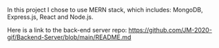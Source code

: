 In this project I chose to use MERN stack, which includes: MongoDB, Express.js, React and Node.js.

Here is a link to the back-end server repo: https://github.com/JM-2020-gif/Backend-Server/blob/main/README.md
